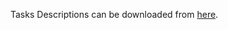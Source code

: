 Tasks Descriptions can be downloaded from [here](https://judge.softuni.org/Contests/Practice/DownloadResource/23891).